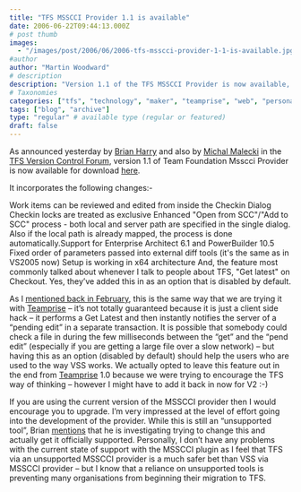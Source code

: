```yaml
---
title: "TFS MSSCCI Provider 1.1 is available"
date: 2006-06-22T09:44:13.000Z
# post thumb
images:
  - "/images/post/2006/06/2006-tfs-msscci-provider-1-1-is-available.jpg"
#author
author: "Martin Woodward"
# description
description: "Version 1.1 of the TFS MSSCCI Provider is now available, featuring improved workflows, enhanced support, and new options for effective."
# Taxonomies
categories: ["tfs", "technology", "maker", "teamprise", "web", "personal"]
tags: ["blog", "archive"]
type: "regular" # available type (regular or featured)
draft: false
---
```

As announced yesterday by [Brian Harry](http://blogs.msdn.com/bharry/archive/2006/06/21/641884.aspx) and also by  [Michal Malecki](http://blogs.msdn.com/michalma/) in the [TFS Version Control Forum](http://forums.microsoft.com/MSDN/ShowPost.aspx?PostID=494881&SiteID=1), version 1.1 of Team Foundation Msscci Provider is now available for download [here](http://www.microsoft.com/downloads/details.aspx?FamilyId=87E1FFBD-A484-4C3A-8776-D560AB1E6198&displaylang=en).

It incorporates the following changes:-

Work items can be reviewed and edited from inside the Checkin Dialog 
Checkin locks are treated as exclusive 
Enhanced "Open from SCC"/"Add to SCC" process - both local and server path are specified in the single dialog. Also if the local path is already mapped, the process is done automatically.Support for Enterprise Architect 6.1 and PowerBuilder 10.5 
Fixed order of parameters passed into external diff tools (it's the same as in VS2005 now) 
Setup is working in x64 architecture 
And, the feature most commonly talked about whenever I talk to people about TFS, "Get latest" on Checkout.  Yes, they’ve added this in as an option that is disabled by default.  

As I [mentioned back in February](http://www.woodwardweb.com/vsts/000179.html), this is the same way that we are trying it with [Teamprise](http://www.teamprise.com/) – it’s not totally guaranteed because it is just a client side hack – it performs a Get Latest and then instantly notifies the server of a “pending edit” in a separate transaction.  It is possible that somebody could check a file in during the few milliseconds between the “get” and the “pend edit” (especially if you are getting a large file over a slow network) – but having this as an option (disabled by default) should help the users who are used to the way VSS works.  We actually opted to leave this feature out in the end from [Teamprise](http://www.teamprise.com/) 1.0 because we were trying to encourage the TFS way of thinking – however I might have to add it back in now for V2 :-)

If you are using the current version of the MSSCCI provider then I would encourage you to upgrade.  I’m very impressed at the level of effort going into the development of the provider.  While this is still an “unsupported tool”, Brian [mentions](http://blogs.msdn.com/bharry/archive/2006/06/21/641884.aspx) that he is investigating trying to change this and actually get it officially supported.  Personally, I don’t have any problems with the current state of support with the MSSCCI plugin as I feel that TFS via an unsupported MSSCCI provider is a much safer bet than VSS via MSSCCI provider – but I know that a reliance on unsupported tools is preventing many organisations from beginning their migration to TFS.